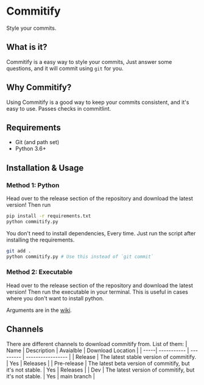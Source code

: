 # Commitify
Style your commits.

## What is it?
Commitify is a easy way to style your commits, Just answer some questions, and it will commit using `git` for you.

## Why Commitify?
Using Commitify is a good way to keep your commits consistent, and it's easy to use. Passes checks in commitlint.

## Requirements
- Git (and path set)
- Python 3.6+

## Installation & Usage
### Method 1: Python
Head over to the release section of the repository and download the latest version!
Then run
```bash
pip install -r requirements.txt
python commitify.py
```
You don't need to install dependencies, Every time. Just run the script after installing the requirements.
```bash
git add .
python commitify.py # Use this instead of `git commit`
```
### Method 2: Executable
Head over to the release section of the repository and download the latest version!
Then run the executable in your terminal.
This is useful in cases where you don't want to install python.

Arguments are in the [wiki](https://github.com/kokofixcomputers/Commitify/wiki).

## Channels
There are different channels to download commitify from. List of them:
| Name | Description | Avaialble | Download Location |
| -----| ----------- | --------- | ----------------- |
| Release | The latest stable version of commitify. | Yes | Releases |
| Pre-release | The latest beta version of commitify, but it's not stable. | Yes | Releases |
| Dev | The latest version of commitify, but it's not stable. | Yes | main branch |
